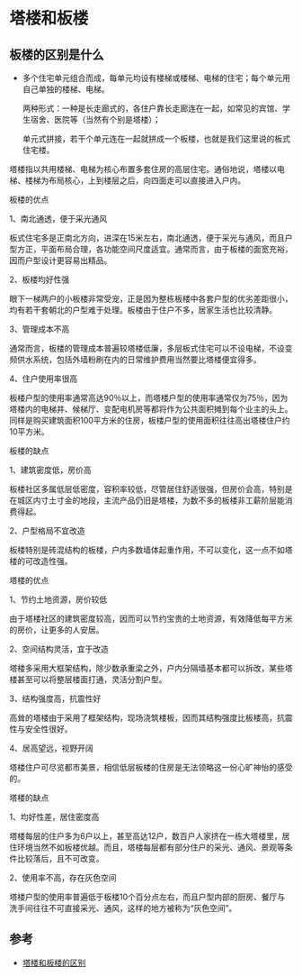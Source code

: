 # 塔楼和板楼


## 板楼的区别是什么

- 多个住宅单元组合而成，每单元均设有楼梯或楼梯、电梯的住宅；每个单元用自己单独的楼梯、电梯。

    两种形式：一种是长走廊式的，各住户靠长走廊连在一起，如常见的宾馆、学生宿舍、医院等（当然有个别是塔楼）；
     
    单元式拼接，若干个单元连在一起就拼成一个板楼，也就是我们这里说的板式住宅楼。

塔楼指以共用楼梯、电梯为核心布置多套住房的高层住宅。通俗地说，塔楼以电梯、楼梯为布局核心，上到楼层之后，向四面走可以直接进入户内。

板楼的优点

1、南北通透，便于采光通风

板式住宅多是正南北方向，进深在15米左右，南北通透，便于采光与通风，而且户型方正，平面布局合理，各功能空间尺度适宜。通常而言，由于板楼的面宽充裕，因而户型设计更容易出精品。

2、板楼均好性强

眼下一梯两户的小板楼非常受宠，正是因为整栋板楼中各套户型的优劣差距很小，均有若干套朝北的户型难于处理。板楼由于住户不多，居家生活也比较清静。

3、管理成本不高

通常而言，板楼的管理成本普遍较塔楼低廉，多层板式住宅可以不设电梯，不设变频供水系统，包括外墙粉刷在内的日常维护费用当然要比塔楼便宜得多。

4、住户使用率很高

板楼户型的使用率通常高达90％以上，而塔楼户型的使用率通常仅为75％，因为塔楼内的电梯井、候梯厅、变配电机房等都将作为公共面积摊到每个业主的头上。同样是购买建筑面积100平方米的住房，板楼户型的使用面积往往高出塔楼住户约10平方米。

板楼的缺点

1、建筑密度低，房价高

板楼社区多属低层低密度，容积率较低，尽管居住舒适很强，但房价会高，特别是在城区内寸土寸金的地段，主流产品仍旧是塔楼，为数不多的板楼非工薪阶层能消费得起。

2、户型格局不宜改造

板楼特别是砖混结构的板楼，户内多数墙体起重作用，不可以变化，这一点不如塔楼的可改造性强。

塔楼的优点

1、节约土地资源，房价较低

由于塔楼社区的建筑密度较高，因而可以节约宝贵的土地资源，有效降低每平方米的房价，让更多的人安居。

2、空间结构灵活，宜于改造

塔楼多采用大框架结构，除少数承重梁之外，户内分隔墙基本都可以拆改，某些塔楼甚至可以将整层楼面打通，灵活分割户型。

3、结构强度高，抗震性好

高耸的塔楼由于采用了框架结构，现场浇筑楼板，因而其结构强度比板楼高，抗震性与安全性很好。

4、居高望远，视野开阔

塔楼住户可尽览都市美景，相信低层板楼的住房是无法领略这一份心旷神怡的感受的。

塔楼的缺点

1、均好性差，居住密度高

塔楼每层的住户多为6户以上，甚至高达12户，数百户人家挤在一栋大塔楼里，居住环境当然不如板楼优越。而且，塔楼每层都有部分住户的采光、通风、景观等条件比较落后，且不可改变。

2、使用率不高，存在灰色空间

塔楼户型的使用率普遍低于板楼10个百分点左右，而且户型内部的厨房、餐厅与洗手间往往不可直接采光、通风，这样的地方被称为“灰色空间”。


## 参考
- [塔楼和板楼的区别](http://zhishi.fang.com/xf/qg_462567.html)
